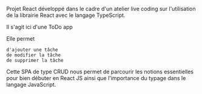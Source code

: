 Projet React développé dans le cadre d'un atelier live coding sur l'utilisation de la librairie React avec le langage TypeScript.

Il s'agit ici d'une ToDo app

Elle permet

    d'ajouter une tâche
    de modifier la tâche
    de supprimer la tâche

Cette SPA de type CRUD nous permet de parcourir les notions essentielles pour bien débuter en React JS ainsi que l'importance du typage dans le langage JavaScript.
